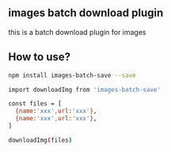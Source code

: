 ## images batch download plugin
this is a batch download plugin for images

## How to use?

```sh
npm install images-batch-save --save

```

```sh
import downloadImg from 'images-batch-save'

const files = [
  {name:'xxx',url:'xxx'},
  {name:'xxx',url:'xxx'},
]

downloadImg(files)

```
